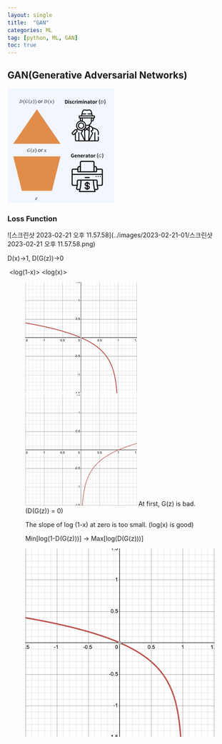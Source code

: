 ```yaml
---
layout: single
title:  "GAN"
categories: ML
tag: [python, ML, GAN]
toc: true
---
```


## GAN(Generative Adversarial Networks)

<img src="../images/2023-02-21-01/GAN.png" alt="GAN" style="zoom:25%;" />

### Loss Function

![스크린샷 2023-02-21 오후 11.57.58](../images/2023-02-21-01/스크린샷 2023-02-21 오후 11.57.58.png)

D(x)->1, D(G(z))->0    

​                    <log(1-x)>                                          <log(x)> 


<figure class="half">
    <img src="../images/2023-02-21-01/log(1-x).png" style="zoom:25%;">
    <img src="../images/2023-02-21-01/log(x).png" style="zoom:25%;">
At first, G(z) is bad. (D(G(z)) = 0)

The slope of log (1-x) at zero is too small. (log(x) is good)

Min[log(1-D(G(z)))] -> Max[log(D(G(z)))]





![log(1-x)](../images/2023-02-21-01/log(1-x)-6996448.png)
